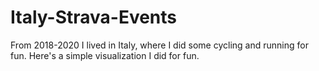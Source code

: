 # Italy-Strava-Events
From 2018-2020 I lived in Italy, where I did some cycling and running for fun. Here's a simple visualization I did for fun.
